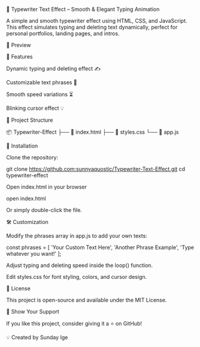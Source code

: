 🚀 Typewriter Text Effect – Smooth & Elegant Typing Animation

A simple and smooth typewriter effect using HTML, CSS, and JavaScript. This effect simulates typing and deleting text dynamically, perfect for personal portfolios, landing pages, and intros.

📸 Preview



🚀 Features

Dynamic typing and deleting effect ✍️

Customizable text phrases 🔧

Smooth speed variations ⏳

Blinking cursor effect 💡

📂 Project Structure

📦 Typewriter-Effect
├── 📄 index.html
├── 🎨 styles.css
└── 🚀 app.js

🎯 Installation

Clone the repository:

git clone https://github.com:sunnyaquostic/Typewriter-Text-Effect.git
cd typewriter-effect

Open index.html in your browser

open index.html

Or simply double-click the file.

🛠️ Customization

Modify the phrases array in app.js to add your own texts:

const phrases = [
    'Your Custom Text Here',
    'Another Phrase Example',
    'Type whatever you want!'
];

Adjust typing and deleting speed inside the loop() function.

Edit styles.css for font styling, colors, and cursor design.

📜 License

This project is open-source and available under the MIT License.

🌟 Show Your Support

If you like this project, consider giving it a ⭐ on GitHub!

💡 Created by Sunday Ige